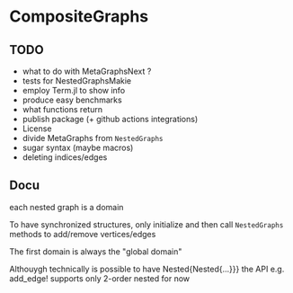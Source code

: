 # CompositeGraphs

## TODO
- what to do with MetaGraphsNext ?
- tests for NestedGraphsMakie
- employ Term.jl to show info
- produce easy benchmarks
- what functions return
- publish package (+ github actions integrations)
- License
- divide MetaGraphs from `NestedGraphs`
- sugar syntax (maybe macros)
- deleting indices/edges

## Docu
each nested graph is a domain

To have synchronized structures, only initialize and then call `NestedGraphs` methods
to add/remove vertices/edges

The first domain is always the "global domain"

Althouygh technically is possible to have Nested{Nested{...}}} 
the API e.g. add_edge! supports only 2-order nested for now